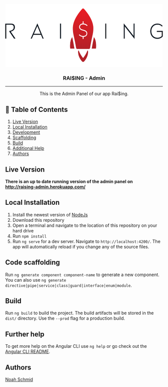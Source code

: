 <p align="center">
  <a href="" rel="noopener">
 <img width=550px height=200px src="docs-resources/raising_schrift.PNG" alt="Project logo"></a>
</p>

<h3 align="center">RAI$ING - Admin</h3>

---

<p align="center"> This is the Admin Panel of our app Rai$ing. 
    <br> 
</p>

## 📝 Table of Contents
1. [Live Version](#live)
2. [Local Installation](#local)
3. [Development](#development)
4. [Scaffolding](#scaffolding)
5. [Build](#build)
6. [Additional Help](#help)
7. [Authors](#authors)

## Live Version <a name="live"/>

**There is an up to date running version of the admin panel on http://raising-admin.herokuapp.com/**


## Local Installation <a name="local"/>

1. Install the newest version of [NodeJs](https://nodejs.org/en/download/)
2. Download this repository
3. Open a terminal and navigate to the location of this repository on your hard drive
4. Run `npm install`
5. Run `ng serve` for a dev server. Navigate to `http://localhost:4200/`. The app will automatically reload if you change any of the source files.

## Code scaffolding <a name="scaffolding"/>

Run `ng generate component component-name` to generate a new component. You can also use `ng generate directive|pipe|service|class|guard|interface|enum|module`.

## Build <a name="build"/>

Run `ng build` to build the project. The build artifacts will be stored in the `dist/` directory. Use the `--prod` flag for a production build.

## Further help <a name="help"/>

To get more help on the Angular CLI use `ng help` or go check out the [Angular CLI README](https://github.com/angular/angular-cli/blob/master/README.md).


## Authors <a name="authors"/>

[Noah Schmid](https://github.com/noahschmid) 
